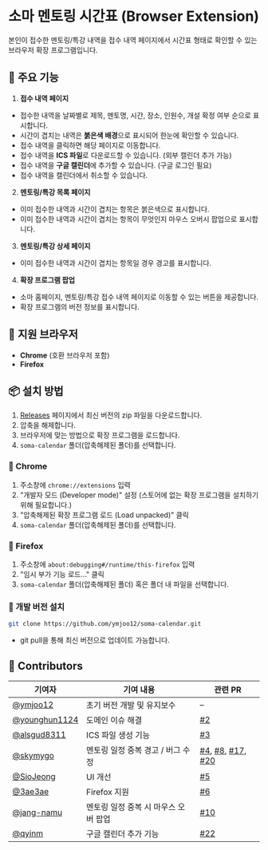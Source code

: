 # 소마 멘토링 시간표 (Browser Extension)

본인이 접수한 멘토링/특강 내역을 접수 내역 페이지에서 시간표 형태로 확인할 수 있는 브라우저 확장 프로그램입니다.


## 📖 주요 기능

1. **접수 내역 페이지**

- 접수한 내역을 날짜별로 제목, 멘토명, 시간, 장소, 인원수, 개설 확정 여부 순으로 표시합니다.
- 시간이 겹치는 내역은 **붉은색 배경**으로 표시되어 한눈에 확인할 수 있습니다.
- 접수 내역을 클릭하면 해당 페이지로 이동합니다.
- 접수 내역을 **ICS 파일**로 다운로드할 수 있습니다. (외부 캘린더 추가 가능)
- 접수 내역을 **구글 캘린더**에 추가할 수 있습니다. (구글 로그인 필요)
- 접수 내역을 캘린더에서 취소할 수 있습니다.

2. **멘토링/특강 목록 페이지**

- 이미 접수한 내역과 시간이 겹치는 항목은 붉은색으로 표시합니다.
- 이미 접수한 내역과 시간이 겹치는 항목이 무엇인지 마우스 오버시 팝업으로 표시합니다.

3. **멘토링/특강 상세 페이지**

- 이미 접수한 내역과 시간이 겹치는 항목일 경우 경고를 표시합니다.

4. **확장 프로그램 팝업**

- 소마 홈페이지, 멘토링/특강 접수 내역 페이지로 이동할 수 있는 버튼을 제공합니다.
- 확장 프로그램의 버전 정보를 표시합니다.


## 🧩 지원 브라우저

- **Chrome** (호환 브라우저 포함)
- **Firefox**


## 📦 설치 방법

1. [Releases](https://github.com/ymjoo12/soma-calendar/releases) 페이지에서 최신 버전의 zip 파일을 다운로드합니다.
2. 압축을 해제합니다.
3. 브라우저에 맞는 방법으로 확장 프로그램을 로드합니다.
4. `soma-calendar` 폴더(압축해제된 폴더)를 선택합니다.

### 🔧 Chrome

1. 주소창에 `chrome://extensions` 입력
2. "개발자 모드 (Developer mode)" 설정 (스토어에 없는 확장 프로그램을 설치하기 위해 필요합니다.)
3. "압축해제된 확장 프로그램 로드 (Load unpacked)" 클릭
4. `soma-calendar` 폴더(압축해제된 폴더)를 선택합니다.

### 🔧 Firefox

1. 주소창에 `about:debugging#/runtime/this-firefox` 입력
2. "임시 부가 기능 로드..." 클릭
3. `soma-calendar` 폴더(압축해제된 폴더) 혹은 폴더 내 파일을 선택합니다.

### 🔧 개발 버전 설치

```bash
git clone https://github.com/ymjoo12/soma-calendar.git
```
- git pull을 통해 최신 버전으로 업데이트 가능합니다.


## 🙌 Contributors

| 기여자 | 기여 내용 | 관련 PR |
|---|---|----|
| [@ymjoo12](https://github.com/ymjoo12) | 초기 버전 개발 및 유지보수 | – |
| [@younghun1124](https://github.com/younghun1124) | 도메인 이슈 해결 | [#2](https://github.com/ymjoo12/soma-calendar/pull/2) |
| [@alsgud8311](https://github.com/alsgud8311) | ICS 파일 생성 기능 | [#3](https://github.com/ymjoo12/soma-calendar/pull/3) |
| [@skymygo](https://github.com/skymygo) | 멘토링 일정 중복 경고 / 버그 수정 | [#4](https://github.com/ymjoo12/soma-calendar/pull/4), [#8](https://github.com/ymjoo12/soma-calendar/pull/8), [#17](https://github.com/ymjoo12/soma-calendar/pull/17), [#20](https://github.com/ymjoo12/soma-calendar/pull/20) |
| [@SioJeong](https://github.com/SioJeong) | UI 개선 | [#5](https://github.com/ymjoo12/soma-calendar/pull/5) |
| [@3ae3ae](https://github.com/3ae3ae) | Firefox 지원 | [#6](https://github.com/ymjoo12/soma-calendar/pull/6) |
| [@jang-namu](https://github.com/jang-namu) | 멘토링 일정 중복 시 마우스 오버 팝업 | [#10](https://github.com/ymjoo12/soma-calendar/pull/10) |
| [@qyinm](https://github.com/qyinm) | 구글 캘린더 추가 기능 | [#22](https://github.com/ymjoo12/soma-calendar/pull/22) |